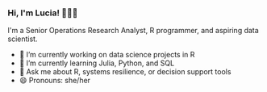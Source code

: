 ### Hi, I'm Lucia! 👋👩‍💻

I'm a Senior Operations Research Analyst, R programmer, and aspiring data scientist.  

- 🔭 I’m currently working on data science projects in R
- 🌱 I’m currently learning Julia, Python, and SQL
- 💬 Ask me about R, systems resilience, or decision support tools
- 😄 Pronouns: she/her
